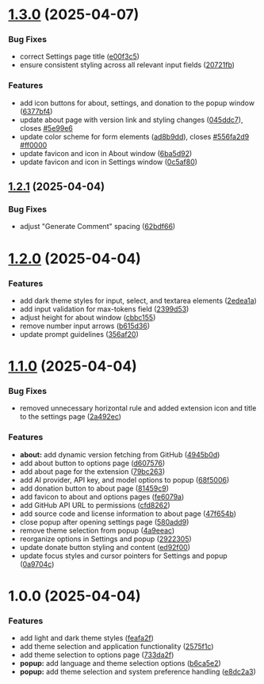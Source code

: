 # [1.3.0](https://github.com/Sigmanor/yt-ai-comments/compare/v1.2.1...v1.3.0) (2025-04-07)


### Bug Fixes

* correct Settings page title ([e00f3c5](https://github.com/Sigmanor/yt-ai-comments/commit/e00f3c53c676607522aa30e98d2cd6544769831e))
* ensure consistent styling across all relevant input fields ([20721fb](https://github.com/Sigmanor/yt-ai-comments/commit/20721fb6194884124d741514c7433b1a08740952))


### Features

* add icon buttons for about, settings, and donation to the popup window ([6377bf4](https://github.com/Sigmanor/yt-ai-comments/commit/6377bf4a18d2c001771c0ae3220e36782f3eeffa))
* update about page with version link and styling changes ([045ddc7](https://github.com/Sigmanor/yt-ai-comments/commit/045ddc75372d38c5ecdd717da88233b1f0e4d96e)), closes [#5e99e6](https://github.com/Sigmanor/yt-ai-comments/issues/5e99e6)
* update color scheme for form elements ([ad8b9dd](https://github.com/Sigmanor/yt-ai-comments/commit/ad8b9dd9cd5763e03bb3489d984732700e568afa)), closes [#556fa2d9](https://github.com/Sigmanor/yt-ai-comments/issues/556fa2d9) [#ff0000](https://github.com/Sigmanor/yt-ai-comments/issues/ff0000)
* update favicon and icon in About window ([6ba5d92](https://github.com/Sigmanor/yt-ai-comments/commit/6ba5d92052313ec539b0edf6d374fab81a07141e))
* update favicon and icon in Settings window ([0c5af80](https://github.com/Sigmanor/yt-ai-comments/commit/0c5af809ecccd53fe40f7700528758a115789a87))

## [1.2.1](https://github.com/Sigmanor/yt-ai-comments/compare/v1.2.0...v1.2.1) (2025-04-04)


### Bug Fixes

* adjust "Generate Comment" spacing ([62bdf66](https://github.com/Sigmanor/yt-ai-comments/commit/62bdf6685fb1e2d33758b97607ad0983a6b20f12))

# [1.2.0](https://github.com/Sigmanor/yt-ai-comments/compare/v1.1.0...v1.2.0) (2025-04-04)


### Features

* add dark theme styles for input, select, and textarea elements ([2edea1a](https://github.com/Sigmanor/yt-ai-comments/commit/2edea1a1fa4fa267dcbe8aa7b1ef55bc5b8f2f1a))
* add input validation for max-tokens field ([2399d53](https://github.com/Sigmanor/yt-ai-comments/commit/2399d539f65d9d7f99e74f3eb07cc160ce9b4d57))
* adjust height for about window ([cbbc155](https://github.com/Sigmanor/yt-ai-comments/commit/cbbc155ae25f3398a7f4de37b918beb9b92c1241))
* remove number input arrows ([b615d36](https://github.com/Sigmanor/yt-ai-comments/commit/b615d36dba17d30d81659a38936bcb02432d353c))
* update prompt guidelines ([356af20](https://github.com/Sigmanor/yt-ai-comments/commit/356af20ce801e774cbe4d377a16e1578d89557b3))

# [1.1.0](https://github.com/Sigmanor/yt-ai-comments/compare/v1.0.0...v1.1.0) (2025-04-04)


### Bug Fixes

* removed unnecessary horizontal rule and added extension icon and title to the settings page ([2a492ec](https://github.com/Sigmanor/yt-ai-comments/commit/2a492ec53d2f2a5d16e760a1122b9eaf1d609127))


### Features

* **about:** add dynamic version fetching from GitHub ([4945b0d](https://github.com/Sigmanor/yt-ai-comments/commit/4945b0dd9cf93e8fe1203fd2141c68470dcebc81))
* add about button to options page ([d607576](https://github.com/Sigmanor/yt-ai-comments/commit/d607576638bf59ccd1135319dfd1577c6da2178b))
* add about page for the extension ([79bc263](https://github.com/Sigmanor/yt-ai-comments/commit/79bc26359eca13fbcb48d010a177a4d82e4f6940))
* add AI provider, API key, and model options to popup ([68f5006](https://github.com/Sigmanor/yt-ai-comments/commit/68f50064ea9de3dca83a602ac628644010e9b1a4))
* add donation button to about page ([81459c9](https://github.com/Sigmanor/yt-ai-comments/commit/81459c92d11474b28d4b62bd282e7b768d12e466))
* add favicon to about and options pages ([fe6079a](https://github.com/Sigmanor/yt-ai-comments/commit/fe6079a3cee112ccf4843dde67f8d7aedcc08096))
* add GitHub API URL to permissions ([cfd8262](https://github.com/Sigmanor/yt-ai-comments/commit/cfd826200ac2fa1509fd170c330e58c885440e43))
* add source code and license information to about page ([47f654b](https://github.com/Sigmanor/yt-ai-comments/commit/47f654beed2dffc7b012bfd6862b43476aec2e74))
* close popup after opening settings page ([580add9](https://github.com/Sigmanor/yt-ai-comments/commit/580add9f17d7c9cdd5acbc6c7245444904713daf))
* remove theme selection from popup ([4a9eeac](https://github.com/Sigmanor/yt-ai-comments/commit/4a9eeaca77a9131cca95c01e28b702b408deb488))
* reorganize options in Settings and popup ([2922305](https://github.com/Sigmanor/yt-ai-comments/commit/2922305780bb1b700be84a733b39102c19d46be1))
* update donate button styling and content ([ed92f00](https://github.com/Sigmanor/yt-ai-comments/commit/ed92f0095907c1083bee05fb6a5c6ff20d421b52))
* update focus styles and cursor pointers for Settings and popup ([0a9704c](https://github.com/Sigmanor/yt-ai-comments/commit/0a9704ccef27d6c6a4220b6e0c7d23ae03d7afa4))

# 1.0.0 (2025-04-04)


### Features

* add light and dark theme styles ([feafa2f](https://github.com/Sigmanor/yt-ai-comments/commit/feafa2f17173d7046ab8dd5d5f9d5a626721cd42))
* add theme selection and application functionality ([2575f1c](https://github.com/Sigmanor/yt-ai-comments/commit/2575f1ce784c6579374022f35f914bd8764dd6df))
* add theme selection to options page ([733da2f](https://github.com/Sigmanor/yt-ai-comments/commit/733da2fb2e806423f57a9a1a53d41f5918287aea))
* **popup:** add language and theme selection options ([b6ca5e2](https://github.com/Sigmanor/yt-ai-comments/commit/b6ca5e2e52b7e7e8ee2b406e0d23f735718f6738))
* **popup:** add theme selection and system preference handling ([e8dc2a3](https://github.com/Sigmanor/yt-ai-comments/commit/e8dc2a32b9e9430fa1586b8b33da8117a70d431c))
